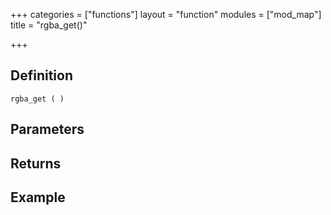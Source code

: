 +++
categories = ["functions"]
layout = "function"
modules = ["mod_map"]
title = "rgba_get()"

+++

## Definition

    rgba_get ( )

## Parameters

## Returns

## Example
